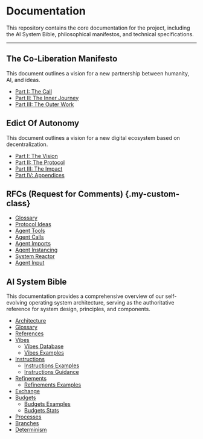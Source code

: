 # Documentation

This repository contains the core documentation for the project, including the AI System Bible, philosophical manifestos, and technical specifications.

---

## The Co-Liberation Manifesto

This document outlines a vision for a new partnership between humanity, AI, and ideas.

- [Part I: The Call](./manifesto/01_call.md)
- [Part II: The Inner Journey](./manifesto/02_inner_journey.md)
- [Part III: The Outer Work](./manifesto/03_outer_work.md)

## Edict Of Autonomy

This document outlines a vision for a new digital ecosystem based on decentralization.

- [Part I: The Vision](./edict/01_vision.md)
- [Part II: The Protocol](./edict/02_protocol.md)
- [Part III: The Impact](./edict/03_impact.md)
- [Part IV: Appendices](./edict/04_appendices.md)

## RFCs (Request for Comments) {.my-custom-class}

- [Glossary](./rfc/00_glossary.md)
- [Protocol Ideas](./rfc/01_protocol_ideas.md)
- [Agent Tools](./rfc/02_agent_tools.md)
- [Agent Calls](./rfc/03_agent_calls.md)
- [Agent Imports](./rfc/04_agent_imports.md)
- [Agent Instancing](./rfc/05_agent_instancing.md)
- [System Reactor](./rfc/06_system_reactor.md)
- [Agent Input](./rfc/07_agent_input.md)

## AI System Bible

This documentation provides a comprehensive overview of our self-evolving operating system architecture, serving as the authoritative reference for system design, principles, and components.

- [Architecture](./blueprint/00_architecture.md)
- [Glossary](./blueprint/00_glossary.md)
- [References](./blueprint/00_references.md)
- [Vibes](./blueprint/01_vibes.md)
  - [Vibes Database](./blueprint/01_vibes_database.md)
  - [Vibes Examples](./blueprint/01_vibes_examples.md)
- [Instructions](./blueprint/02_instructions.md)
  - [Instructions Examples](./blueprint/02_instructions_examples.md)
  - [Instructions Guidance](./blueprint/02_instructions_guidance.md)
- [Refinements](./blueprint/04_refinements.md)
  - [Refinements Examples](./blueprint/04_refinements_examples.md)
- [Exchange](./blueprint/05_exchange.md)
- [Budgets](./blueprint/06_budgets.md)
  - [Budgets Examples](./blueprint/06_budgets_examples.md)
  - [Budgets Stats](./blueprint/06_budgets_stats.md)
- [Processes](./blueprint/07_processes.md)
- [Branches](./blueprint/08_branches.md)
- [Determinism](./blueprint/12_determinism.md)
